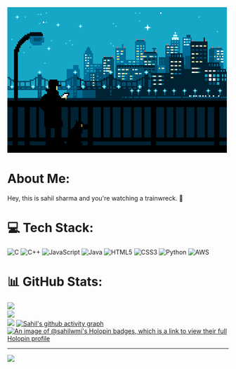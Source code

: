 <img src="https://github.com/SahilWMI/SahilWMI/blob/main/YT02.gif"  />

#  About Me:
Hey, this is sahil sharma and you're watching a trainwreck. 🦍


# 💻 Tech Stack:
![C](https://img.shields.io/badge/c-%2300599C.svg?style=for-the-badge&logo=c&logoColor=white) ![C++](https://img.shields.io/badge/c++-%2300599C.svg?style=for-the-badge&logo=c%2B%2B&logoColor=white) ![JavaScript](https://img.shields.io/badge/javascript-%23323330.svg?style=for-the-badge&logo=javascript&logoColor=%23F7DF1E) ![Java](https://img.shields.io/badge/java-%23ED8B00.svg?style=for-the-badge&logo=openjdk&logoColor=white) ![HTML5](https://img.shields.io/badge/html5-%23E34F26.svg?style=for-the-badge&logo=html5&logoColor=white) ![CSS3](https://img.shields.io/badge/css3-%231572B6.svg?style=for-the-badge&logo=css3&logoColor=white) ![Python](https://img.shields.io/badge/python-3670A0?style=for-the-badge&logo=python&logoColor=ffdd54) ![AWS](https://img.shields.io/badge/AWS-%23FF9900.svg?style=for-the-badge&logo=amazon-aws&logoColor=white)
# 📊 GitHub Stats:
![](https://github-readme-stats.vercel.app/api?username=SahilWMI&theme=synthwave&hide_border=false&include_all_commits=false&count_private=true)<br/>
![](https://github-readme-streak-stats.herokuapp.com/?user=SahilWMI&theme=synthwave&hide_border=false)<br/>
![](https://github-readme-stats.vercel.app/api/top-langs/?username=SahilWMI&theme=synthwave&hide_border=false&include_all_commits=false&count_private=true&layout=compact)
[![Sahil's github activity graph](https://github-readme-activity-graph.vercel.app/graph?username=SahilWMI&theme=synthwave-84)](https://github.com/ashutosh00710/github-readme-activity-graph)
[![An image of @sahilwmi's Holopin badges, which is a link to view their full Holopin profile](https://holopin.me/sahilwmi)](https://holopin.io/@sahilwmi)

---
[![](https://visitcount.itsvg.in/api?id=SahilWMI&icon=5&color=11)](https://visitcount.itsvg.in)

<!-- Proudly created with GPRM ( https://gprm.itsvg.in ) -->
